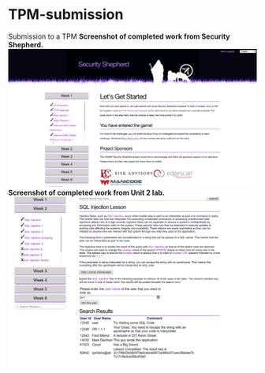 # TPM-submission
Submission to a TPM
<b>Screenshot of completed work from Security Shepherd.<b>
<img src="https://github.com/vkril/TPM-Submission/blob/master/completed.png" width="800">
  <b>Screenshot of completed work from Unit 2 lab.<b>
<img src="https://github.com/vkril/TPM-Submission/blob/master/sql.png" width="800">
